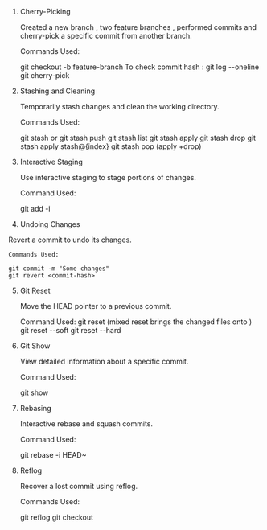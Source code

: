 1. Cherry-Picking

    Created a new branch , two feature branches , performed commits and cherry-pick a specific commit from another branch.

    Commands Used:

    git checkout -b feature-branch
    To check commit hash : git log --oneline
    git cherry-pick <commit-hash>

3. Stashing and Cleaning

    Temporarily stash changes and clean the working directory.

    Commands Used:

    git stash or git stash push
    git stash list
    git stash apply
    git stash drop
    git stash apply stash@{index}
    git stash pop (apply +drop)

5. Interactive Staging

    Use interactive staging to stage portions of changes.

    Command Used:

    git add -i

6. Undoing Changes

  Revert a commit to undo its changes.

    Commands Used:

    git commit -m "Some changes"
    git revert <commit-hash>

5. Git Reset

   Move the HEAD pointer to a previous commit.

    Command Used:
   git reset  <commit-hash> (mixed reset brings the changed files onto )
    git reset --soft <commit-hash>
    git reset --hard <commit-hash>

7. Git Show

    View detailed information about a specific commit.

    Command Used:

    git show <commit-hash>

8. Rebasing

   Interactive rebase and squash commits.

    Command Used:

    git rebase -i HEAD~<number>

9. Reflog

    Recover a lost commit using reflog.

    Commands Used:

    git reflog
    git checkout <commit-hash>
